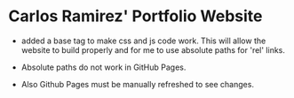 # Carlos Ramirez' Portfolio Website

* added a base tag to make css and js code work. This will allow the website to build properly and for me to use absolute paths for 'rel' links.

* Absolute paths do not work in GitHub Pages.

* Also Github Pages must be manually refreshed to see changes.
